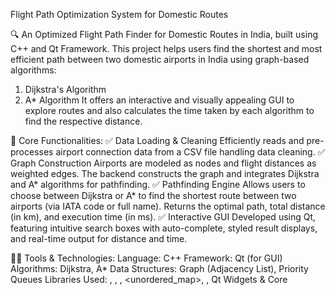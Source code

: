 Flight Path Optimization System for Domestic Routes 

 🔍 An Optimized Flight Path Finder for Domestic Routes in India, built using C++ and Qt Framework. This project helps users find the shortest and most efficient path between two domestic airports in India using graph-based algorithms:
1) Dijkstra's Algorithm
2) A* Algorithm
It offers an interactive and visually appealing GUI to explore routes and also calculates the time taken by each algorithm to find the respective distance.

🧠 Core Functionalities:
✅ Data Loading & Cleaning
 Efficiently reads and pre-processes airport connection data from a CSV file handling data cleaning.
✅ Graph Construction
 Airports are modeled as nodes and flight distances as weighted edges. The backend constructs the graph and integrates Dijkstra and A* algorithms for pathfinding.
✅ Pathfinding Engine
 Allows users to choose between Dijkstra or A* to find the shortest route between two airports (via IATA code or full name). Returns the optimal path, total distance (in km), and execution time (in ms).
✅ Interactive GUI
 Developed using Qt, featuring intuitive search boxes with auto-complete, styled result displays, and real-time output for distance and time.

👨‍💻 Tools & Technologies:
Language: C++
Framework: Qt (for GUI)
Algorithms: Dijkstra, A*
Data Structures: Graph (Adjacency List), Priority Queues
Libraries Used: <iostream>, <fstream>, <sstream>, <unordered_map>, <queue>, Qt Widgets & Core
